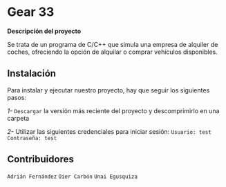 
# Gear 33

****Descripción del proyecto****

Se trata de un programa de C/C++ que simula una empresa de alquiler de coches, ofreciendo la opción de alquilar o comprar vehículos disponibles. 









## Instalación



Para instalar y ejecutar nuestro proyecto, hay que seguir los siguientes pasos:

*1-* `Descargar` la versión más reciente del proyecto y descomprimirlo en una carpeta

*2-* Utilizar las siguientes credenciales para iniciar sesión: `Usuario: test` `Contraseña: test`

## Contribuidores

`Adrián Fernández` 
`Oier Carbón`
`Unai Egusquiza`
